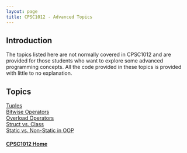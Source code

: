 ```yaml
---
layout: page
title: CPSC1012 - Advanced Topics
---
```


## Introduction
The topics listed here are not normally covered in CPSC1012 and are provided for those students who want to explore some advanced programming concepts. All the code provided in these topics is provided with little to no explanation.

## Topics
[Tuples](tuple.md)<br>
[Bitwise Operators](bitwise.md)<br>
[Overload Operators](overloads.md)<br>
[Struct vs. Class](struct-vs-class.md)<br>
[Static vs. Non-Static in OOP](static-vs-nonstatic.md)

#### [CPSC1012 Home](../index.md)